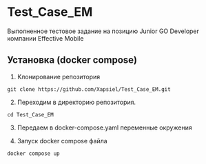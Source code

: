 # Test_Case_EM
Выполненное тестовое задание на позицию Junior GO Developer компании Effective Mobile



## Установка (docker compose)
1. Клонирование репозитория

```git clone https://github.com/Xapsiel/Test_Case_EM.git```

2. Переходим в директорию репозитория.

```cd Test_Case_EM```

3. Передаем в docker-compose.yaml переменные окружения

4. Запуск docker compose файла

```docker compose up```


